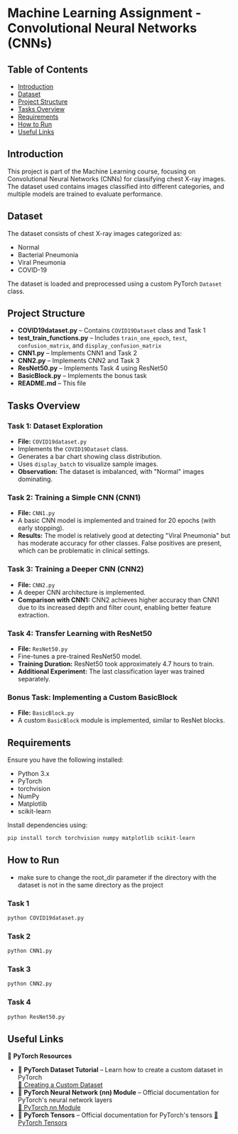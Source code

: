 # Machine Learning Assignment - Convolutional Neural Networks (CNNs)

## Table of Contents
- [Introduction](#introduction)
- [Dataset](#dataset)
- [Project Structure](#project-structure)
- [Tasks Overview](#tasks-overview)
- [Requirements](#requirements)
- [How to Run](#how-to-run)
- [Useful Links](#useful-links)

## Introduction
This project is part of the Machine Learning course, focusing on Convolutional Neural Networks (CNNs) for classifying chest X-ray images. The dataset used contains images classified into different categories, and multiple models are trained to evaluate performance.

## Dataset
The dataset consists of chest X-ray images categorized as:
- Normal
- Bacterial Pneumonia
- Viral Pneumonia
- COVID-19

The dataset is loaded and preprocessed using a custom PyTorch `Dataset` class.

## Project Structure
- **COVID19dataset.py** – Contains `COVID19Dataset` class and Task 1  
- **test_train_functions.py** – Includes `train_one_epoch`, `test`, `confusion_matrix`, and `display_confusion_matrix`  
- **CNN1.py** – Implements CNN1 and Task 2  
- **CNN2.py** – Implements CNN2 and Task 3  
- **ResNet50.py** – Implements Task 4 using ResNet50  
- **BasicBlock.py** – Implements the bonus task  
- **README.md** – This file

## Tasks Overview

### Task 1: Dataset Exploration
- **File:** `COVID19dataset.py`
- Implements the `COVID19Dataset` class.
- Generates a bar chart showing class distribution.
- Uses `display_batch` to visualize sample images.
- **Observation:** The dataset is imbalanced, with "Normal" images dominating.

### Task 2: Training a Simple CNN (CNN1)
- **File:** `CNN1.py`
- A basic CNN model is implemented and trained for 20 epochs (with early stopping).
- **Results:** The model is relatively good at detecting "Viral Pneumonia" but has moderate accuracy for other classes. False positives are present, which can be problematic in clinical settings.

### Task 3: Training a Deeper CNN (CNN2)
- **File:** `CNN2.py`
- A deeper CNN architecture is implemented.
- **Comparison with CNN1:** CNN2 achieves higher accuracy than CNN1 due to its increased depth and filter count, enabling better feature extraction.

### Task 4: Transfer Learning with ResNet50
- **File:** `ResNet50.py`
- Fine-tunes a pre-trained ResNet50 model.
- **Training Duration:** ResNet50 took approximately 4.7 hours to train.
- **Additional Experiment:** The last classification layer was trained separately.

### Bonus Task: Implementing a Custom BasicBlock
- **File:** `BasicBlock.py`
- A custom `BasicBlock` module is implemented, similar to ResNet blocks.

## Requirements
Ensure you have the following installed:
- Python 3.x
- PyTorch
- torchvision
- NumPy
- Matplotlib
- scikit-learn

Install dependencies using:
```sh
pip install torch torchvision numpy matplotlib scikit-learn
```
## How to Run
* make sure to change the root_dir parameter if the directory with the dataset is not in the same directory as the project
  
### Task 1
```sh
python COVID19dataset.py
```
### Task 2
```sh
python CNN1.py
```
### Task 3
```sh
python CNN2.py
```
### Task 4
```sh
python ResNet50.py
```

## Useful Links
🔗 **PyTorch  Resources**  
- 📌 **PyTorch Dataset Tutorial** – Learn how to create a custom dataset in PyTorch  
  [🔗 Creating a Custom Dataset](https://pytorch.org/tutorials/beginner/basics/data_tutorial.html#creating-a-custom-dataset-for-your-files)
- 📌 **PyTorch Neural Network (nn) Module** – Official documentation for PyTorch's neural network layers  
  [🔗 PyTorch nn Module](https://pytorch.org/docs/stable/nn.html)
- 📌 **PyTorch Tensors** – Official documentation for PyTorch's tensors 
  [🔗 PyTorch Tensors](https://pytorch.org/docs/stable/tensors.html)
